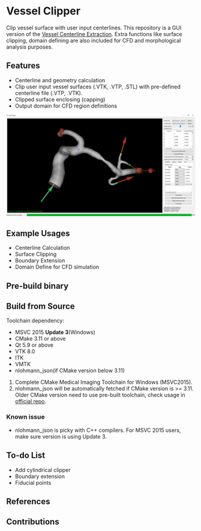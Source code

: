 # Vessel Clipper
Clip vessel surface with user input centerlines. This repository is a GUI version of the [Vessel Centerline Extraction](https://github.com/jackyko1991/Vessel-Centerline-Extraction). Extra functions like surface clipping, domain defining are also included for CFD and morphological analysis purposes.

## Features
- Centerline and geometry calculation
- Clip user input vessel surfaces (.VTK, .VTP, .STL) with pre-defined centerline file (.VTP, .VTK).
- Clipped surface enclosing (capping)
- Output domain for CFD region definitions

![alt text](./Doc/img/screencap.png "Vessel Clipper")

## Example Usages
- Centerline Calculation
- Surface Clipping
- Boundary Extension
- Domain Define for CFD simulation

## Pre-build binary

## Build from Source
Toolchain dependency:
- MSVC 2015 **Update 3**(Windows)
- CMake 3.11 or above
- Qt 5.9 or above
- VTK 8.0
- ITK
- VMTK
- nlohmann_json(if CMake version below 3.11)

1. Complete CMake Medical Imaging Toolchain for Windows (MSVC2015).
2. nlohmann_json will be automatically fetched if CMake version is >= 3.11. Older CMake version need to use pre-built toolchain, check usage in [official repo](https://github.com/nlohmann/json).

### Known issue
- nlohmann_json is picky with C++ compilers. For MSVC 2015 users, make sure version is using Update 3.

## To-do List
- Add cylindrical clipper
- Boundary extension
- Fiducial points

## References

## Contributions